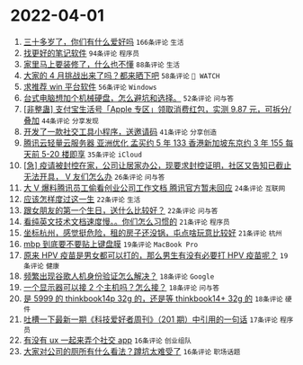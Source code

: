 # 2022-04-01

1. [三十多岁了，你们有什么爱好吗](https://www.v2ex.com/t/844250) `166条评论` `生活`
1. [找更好的笔记软件](https://www.v2ex.com/t/844271) `94条评论` `程序员`
1. [家里马上要装修了，什么也不懂](https://www.v2ex.com/t/844240) `88条评论` `生活`
1. [大家的 4 月挑战出来了吗？都来晒下吧](https://www.v2ex.com/t/844283) `58条评论` ` WATCH`
1. [求推荐 win 平台软件](https://www.v2ex.com/t/844262) `56条评论` `Windows`
1. [台式电脑想加个机械硬盘，怎么避坑和选择。](https://www.v2ex.com/t/844228) `52条评论` `问与答`
1. [[非整蛊] 支付宝生活号「Apple 专区」领取消费红包，实测 9.87 元，可拆分/叠加](https://www.v2ex.com/t/844236) `44条评论` `分享发现`
1. [开发了一款社交工具小程序，送邀请码](https://www.v2ex.com/t/844334) `41条评论` `分享创造`
1. [腾讯云轻量云服务器 亚洲优化 孟买约 5 年 133 香港新加坡东京约 3 年 155 每天前 5-20 楼即享](https://www.v2ex.com/t/844303) `35条评论` `iCloud`
1. [[急] 疫请被封控在家，公司让居家办公，现要求封控证明，社区又告知已截止无法开具， V 友们怎么办](https://www.v2ex.com/t/844274) `26条评论` `问与答`
1. [大 V 爆料腾讯员工偷看创业公司工作文档 腾讯官方暂未回应](https://www.v2ex.com/t/844267) `24条评论` `互联网`
1. [应该怎样度过这一生](https://www.v2ex.com/t/844354) `22条评论` `生活`
1. [跟女朋友的第一个生日，送什么比较好？](https://www.v2ex.com/t/844342) `22条评论` `问与答`
1. [看纯英文技术文档速度慢。。你们怎么习惯的](https://www.v2ex.com/t/844358) `21条评论` `程序员`
1. [坐标杭州，感觉挺危险，租的房子还没锅，屯点啥玩意比较好](https://www.v2ex.com/t/844321) `21条评论` `杭州`
1. [mbp 到底要不要贴上键盘膜](https://www.v2ex.com/t/844317) `19条评论` `MacBook Pro`
1. [原来 HPV 疫苗是男女都可以打的，那么男生有没有必要打 HPV 疫苗呢？](https://www.v2ex.com/t/844254) `19条评论` `健康`
1. [频繁出现谷歌人机身份验证怎么解决？](https://www.v2ex.com/t/844256) `18条评论` `Google`
1. [一个显示器可以接 2 个主机吗？怎么接？](https://www.v2ex.com/t/844241) `18条评论` `问与答`
1. [是 5999 的 thinkbook14p 32g 的，还是等 thinkbook14+ 32g 的](https://www.v2ex.com/t/844226) `18条评论` `硬件`
1. [吐槽一下最新一期《科技爱好者周刊》（201 期）中引用的一句话](https://www.v2ex.com/t/844251) `17条评论` `程序员`
1. [有没有 ux 一起来弄个社交 app](https://www.v2ex.com/t/844331) `16条评论` `创业组队`
1. [大家对公司的厕所有什么看法？蹲坑太难受了](https://www.v2ex.com/t/844294) `16条评论` `职场话题`
